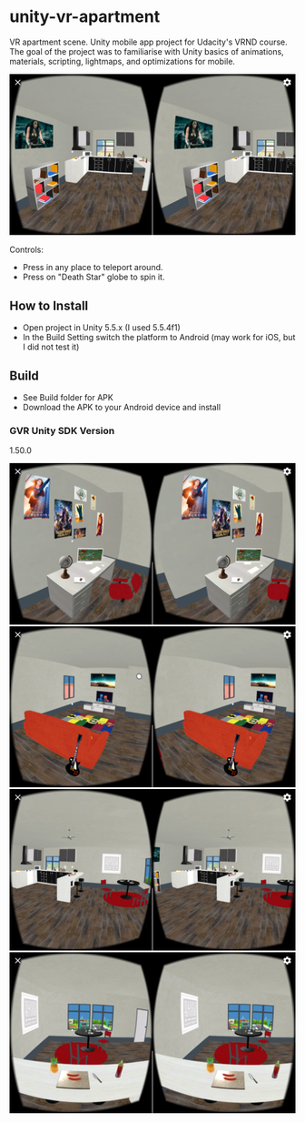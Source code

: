 # unity-vr-apartment
VR apartment scene. Unity mobile app project for Udacity's VRND course. 
The goal of the project was to familiarise with Unity basics of animations, materials, scripting, lightmaps, and optimizations for mobile.

![VR Geek Apartment](/screenshots/1.png?raw=true "VR Geek Apartment-01")

Controls: 
 * Press in any place to teleport around. 
 * Press on "Death Star" globe to spin it.

## How to Install
 * Open project in Unity 5.5.x (I used 5.5.4f1) 
 * In the Build Setting switch the platform to Android (may work for iOS, but I did not test it)
 
## Build
 * See Build folder for APK
 * Download the APK to your Android device and install

### GVR Unity SDK Version
1.50.0

![VR Geek Apartment](/screenshots/3.png?raw=true "VR Geek Apartment-02")
![VR Geek Apartment](/screenshots/4.png?raw=true "VR Geek Apartment-02")
![VR Geek Apartment](/screenshots/5.png?raw=true "VR Geek Apartment-02")
![VR Geek Apartment](/screenshots/2.png?raw=true "VR Geek Apartment-02")
